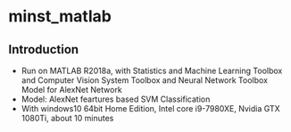 # minst_matlab
## Introduction
* Run on MATLAB R2018a, with Statistics and Machine Learning Toolbox and Computer Vision System Toolbox and Neural Network Toolbox Model for AlexNet Network 
* Model: AlexNet feartures based SVM Classification
* With windows10 64bit Home Edition, Intel core i9-7980XE, Nvidia GTX 1080Ti, about 10 minutes